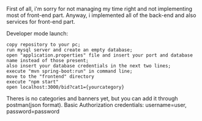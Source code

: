 First of all, i'm sorry for not managing my time right and not implementing most of front-end part. Anyway, i implemented all of the back-end and also services for front-end part.

Developer mode launch:

    copy repository to your pc;
    run mysql server and create an empty database;
    open "application.properties" file and insert your port and database name instead of those present;
    also insert your database credentials in the next two lines;
    execute "mvn spring-boot:run" in command line;
    move to the "frontend" directory
    execute "npm start"
    open localhost:3000/bid?cat1={yourcategory}
  
  
 Theres is no categories and banners yet, but you can add it through postman(json format). Basic Authorization credentials: username=user, password=password
